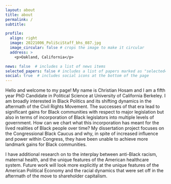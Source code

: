 ```yaml
---
layout: about
title: about
permalink: /
subtitle: 

profile:
  align: right
  image: 20221006_PoliSciStaff_bhs_087.jpg
  image_circular: false # crops the image to make it circular
  address: >
    <p>Oakland, California</p>

news: false  # includes a list of news items
selected_papers: false # includes a list of papers marked as "selected={true}"
social: true  # includes social icons at the bottom of the page
---
```


  Hello and welcome to my page! My name is Christian Hosam and I am a fifth year PhD Candidate in Political Science at University of California Berkeley. I am broadly interested in Black Politics and its shifting dynamics in the aftermath of the Civil Rights Movement. The successes of that era lead to significant gains for Black communities with respect to major legislation but also in terms of incorporation of Black legislators into multiple levels of government. How can we chart what this incorporation has meant for the lived realities of Black people over time? My dissertation project focuses on the Congressional Black Caucus and why, in spite of increased influence and power within Congress, they have been unable to achieve more landmark gains for Black communities.

I have additional research on to the interplay between anti-Black racism, maternal health, and the unique features of the American healthcare system. Future work will look more explicitly at the unique features of the American Political Economy and the racial dynamics that were set off in the aftermath of the move to shareholder capitalism.
